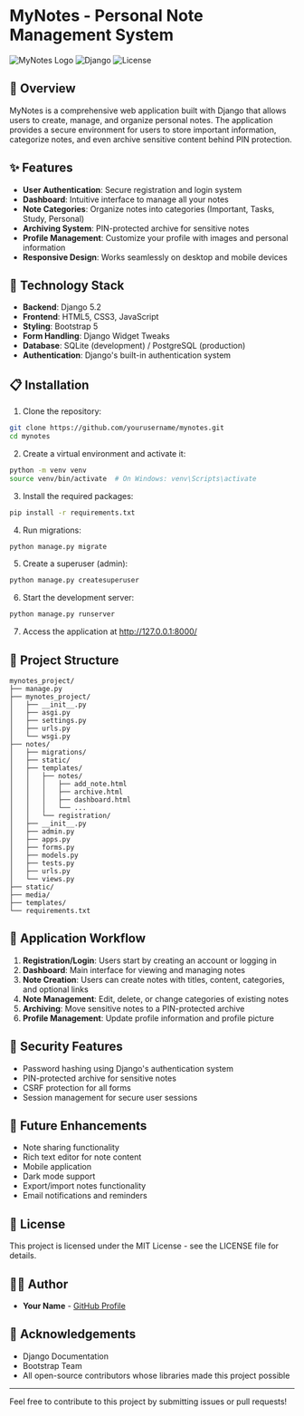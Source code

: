 # MyNotes - Personal Note Management System

![MyNotes Logo](https://img.shields.io/badge/MyNotes-Personal%20Notes%20App-blue)
![Django](https://img.shields.io/badge/Django-5.2-green)
![License](https://img.shields.io/badge/License-MIT-yellow)

## 📝 Overview

MyNotes is a comprehensive web application built with Django that allows users to create, manage, and organize personal notes. The application provides a secure environment for users to store important information, categorize notes, and even archive sensitive content behind PIN protection.

## ✨ Features

- **User Authentication**: Secure registration and login system
- **Dashboard**: Intuitive interface to manage all your notes
- **Note Categories**: Organize notes into categories (Important, Tasks, Study, Personal)
- **Archiving System**: PIN-protected archive for sensitive notes
- **Profile Management**: Customize your profile with images and personal information
- **Responsive Design**: Works seamlessly on desktop and mobile devices

## 🚀 Technology Stack

- **Backend**: Django 5.2
- **Frontend**: HTML5, CSS3, JavaScript
- **Styling**: Bootstrap 5
- **Form Handling**: Django Widget Tweaks
- **Database**: SQLite (development) / PostgreSQL (production)
- **Authentication**: Django's built-in authentication system

## 📋 Installation

1. Clone the repository:
```bash
git clone https://github.com/yourusername/mynotes.git
cd mynotes
```

2. Create a virtual environment and activate it:
```bash
python -m venv venv
source venv/bin/activate  # On Windows: venv\Scripts\activate
```

3. Install the required packages:
```bash
pip install -r requirements.txt
```

4. Run migrations:
```bash
python manage.py migrate
```

5. Create a superuser (admin):
```bash
python manage.py createsuperuser
```

6. Start the development server:
```bash
python manage.py runserver
```

7. Access the application at http://127.0.0.1:8000/

## 🔧 Project Structure

```
mynotes_project/
├── manage.py
├── mynotes_project/
│   ├── __init__.py
│   ├── asgi.py
│   ├── settings.py
│   ├── urls.py
│   └── wsgi.py
├── notes/
│   ├── migrations/
│   ├── static/
│   ├── templates/
│   │   ├── notes/
│   │   │   ├── add_note.html
│   │   │   ├── archive.html
│   │   │   ├── dashboard.html
│   │   │   └── ...
│   │   └── registration/
│   ├── __init__.py
│   ├── admin.py
│   ├── apps.py
│   ├── forms.py
│   ├── models.py
│   ├── tests.py
│   ├── urls.py
│   └── views.py
├── static/
├── media/
├── templates/
└── requirements.txt
```

## 📱 Application Workflow

1. **Registration/Login**: Users start by creating an account or logging in
2. **Dashboard**: Main interface for viewing and managing notes
3. **Note Creation**: Users can create notes with titles, content, categories, and optional links
4. **Note Management**: Edit, delete, or change categories of existing notes
5. **Archiving**: Move sensitive notes to a PIN-protected archive
6. **Profile Management**: Update profile information and profile picture

## 🔐 Security Features

- Password hashing using Django's authentication system
- PIN-protected archive for sensitive notes
- CSRF protection for all forms
- Session management for secure user sessions

## 🌟 Future Enhancements

- Note sharing functionality
- Rich text editor for note content
- Mobile application
- Dark mode support
- Export/import notes functionality
- Email notifications and reminders

## 📄 License

This project is licensed under the MIT License - see the LICENSE file for details.

## 👨‍💻 Author

- **Your Name** - [GitHub Profile](https://github.com/yourusername)

## 🙏 Acknowledgements

- Django Documentation
- Bootstrap Team
- All open-source contributors whose libraries made this project possible

---

Feel free to contribute to this project by submitting issues or pull requests!
